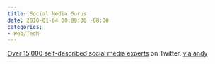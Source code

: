 ```yaml
---
title: Social Media Gurus
date: 2010-01-04 00:00:00 -08:00
categories:
- Web/Tech
---
```


<p><a href="http://www.whatsnextblog.com/archives/2009/12/self-proclaimed_social_media_gurus_on_twitter_multiplying_like_rabbits.asp">Over 15,000 self-described social media experts</a> on Twitter. <a href="http://www.waxy.org/">via andy</a></p>
